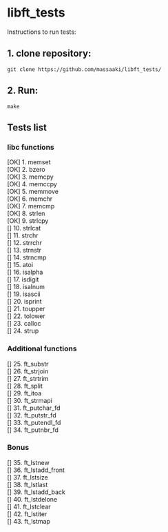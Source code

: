 # libft_tests
Instructions to run tests:

## 1. clone repository:
```
git clone https://github.com/massaaki/libft_tests/
```

## 2. Run:
```
make
```

## Tests list

### libc functions
[OK] 1. memset  
[OK] 2.  bzero  
[OK] 3.  memcpy  
[OK] 4.  memccpy  
[OK] 5.  memmove  
[OK] 6.  memchr  
[OK] 7.  memcmp  
[OK] 8.  strlen  
[OK] 9.  strlcpy  
[] 10.  strlcat  
[] 11. strchr  
[] 12. strrchr  
[] 13. strnstr  
[] 14. strncmp  
[] 15. atoi  
[] 16. isalpha  
[] 17. isdigit  
[] 18. isalnum  
[] 19. isascii  
[] 20. isprint  
[] 21. toupper  
[] 22. tolower  
[] 23. calloc  
[] 24. strup  

### Additional functions
[] 25. ft_substr  
[] 26. ft_strjoin  
[] 27. ft_strtrim  
[] 28. ft_split  
[] 29. ft_itoa  
[] 30. ft_strmapi  
[] 31. ft_putchar_fd  
[] 32. ft_putstr_fd  
[] 33. ft_putendl_fd  
[] 34. ft_putnbr_fd  

### Bonus
[] 35. ft_lstnew  
[] 36. ft_lstadd_front  
[] 37. ft_lstsize  
[] 38. ft_lstlast  
[] 39. ft_lstadd_back  
[] 40. ft_lstdelone  
[] 41. ft_lstclear  
[] 42. ft_lstiter  
[] 43. ft_lstmap  
